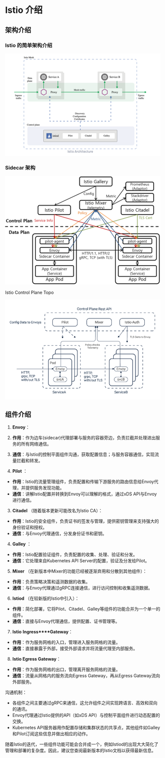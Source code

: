 # Istio 介绍

## 架构介绍


### Istio 的简单架构介绍

![](images/1704528313319-b649bff5-b057-426d-a2ec-278f01f8e0b9_b5e257d9.png)

### Sidecar 架构

![](images/1704528313198-4f71297d-248e-4f44-bfc0-80b4900f863b_c219d048.png)

Istio Control Plane Topo

![](images/1704528313181-b8e7ef6f-3673-4a44-8a0e-da71382844a9_a53fa00c.png)

## 组件介绍

1. **Envoy**：

1. **作用**：作为边车(sidecar)代理部署与服务的容器旁边，负责拦截并处理进出服务的所有网络通信。
2. **通信**：与Istio的控制平面组件沟通，获取配置信息；与服务容器通信，实现流量拦截和转发。

2. **Pilot** ：

- **作用**：Istio的流量管理组件，负责配置和传输下游服务的路由信息给Envoy代理，并提供服务发现功能。
- **通信**：讲解Istio配置并转换到Envoy可以理解的格式，通过xDS API与Envoy进行通信。

3. **Citadel** （随着版本更新可能改名为Istio CA）：

- **作用**：Istio的安全组件，负责证书的签发与管理，提供密钥管理来支持强大的身份验证和授权。
- **通信**：与Envoy代理通信，分发身份证书和密钥。

4. **Galley** ：

- **作用**：Istio配置验证组件，负责配置的收集、处理、验证和分发。
- **通信**：它处理来自Kubernetes API Server的配置，验证及分发给Pilot。

5. **Mixer** （在新版本中Mixer的功能已经被逐渐弃用和分散到其他组件）：

- **作用**：负责策略决策和遥测数据的收集。
- **通信**：与Envoy代理通过gRPC连接通信，进行访问控制和收集遥测数据。

6. **Istiod** （在较新版的Istio中引入）：

- **作用**：简化部署，它将Pilot、Citadel、Galley等组件的功能合并为一个单一的组件。
- **通信**：直接与Envoy代理通信，提供配置、证书管理等。

7. **Istio** **Ingress****Gateway**：

- **作用**：作为服务网格的入口，管理进入服务网格的流量。
- **通信**：直接暴露于外部，接受外部请求并将流量代理至内部服务。

8. **Istio Egress Gateway**：

- **作用**：作为服务网格的出口，管理离开服务网格的流量。
- **通信**：流量从网格内的服务流向Egress Gateway，再从Egress Gateway流向外部服务。

沟通机制：

- 各组件之间主要通过gRPC来通信，这允许组件之间实现跨语言、高效和双向的通讯。
- Envoy代理通过Istio提供的API（如xDS API）与控制平面组件进行动态配置的交换。
- Kubernetes API服务器用作配置存储和集群状态的共享点，其他组件如Galley和Pilot订阅这些信息并做出相应的动作。

随着Istio的迭代，一些组件功能可能会合并成一个，例如Istiod的出现大大简化了管理和部署的复杂度。因此，建议您查阅最新版本的Istio文档以获得最新信息。
